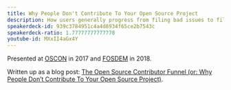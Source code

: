 ```yaml
---
title: Why People Don't Contribute To Your Open Source Project
description: How users generally progress from filing bad issues to filing good issues to making simple contributions to making complex contributions to maintaining an open source project.
speakerdeck-id: 939c3784951c4a4d8934f65ce2b7543c
speakerdeck-ratio: 1.77777777777778
youtube-id: MXxII4aGx4Y
---
```

Presented at [OSCON](https://conferences.oreilly.com/oscon/oscon-tx) in 2017 and [FOSDEM](https://fosdem.org/) in 2018.

Written up as a blog post: [The Open Source Contributor Funnel (or: Why People Don’t Contribute To Your Open Source Project)](/2018/08/14/the-open-source-contributor-funnel-why-people-dont-contribute-to-your-open-source-project/).
